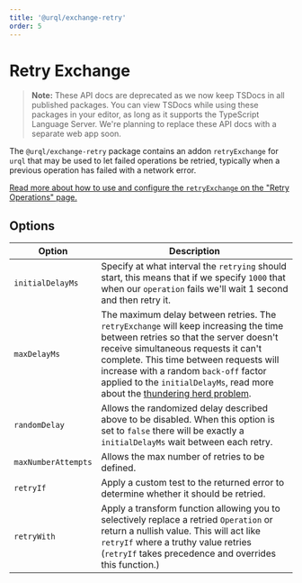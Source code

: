 ```yaml
---
title: '@urql/exchange-retry'
order: 5
---
```


# Retry Exchange

> **Note:** These API docs are deprecated as we now keep TSDocs in all published packages.
> You can view TSDocs while using these packages in your editor, as long as it supports the
> TypeScript Language Server.
> We're planning to replace these API docs with a separate web app soon.

The `@urql/exchange-retry` package contains an addon `retryExchange` for `urql` that may be used to
let failed operations be retried, typically when a previous operation has failed with a network
error.

[Read more about how to use and configure the `retryExchange` on the "Retry Operations"
page.](../advanced/retry-operations.md)

## Options

| Option              | Description                                                                                                                                                                                                                                                                                                                                                                                      |
| ------------------- | ------------------------------------------------------------------------------------------------------------------------------------------------------------------------------------------------------------------------------------------------------------------------------------------------------------------------------------------------------------------------------------------------ |
| `initialDelayMs`    | Specify at what interval the `retrying` should start, this means that if we specify `1000` that when our `operation` fails we'll wait 1 second and then retry it.                                                                                                                                                                                                                                |
| `maxDelayMs`        | The maximum delay between retries. The `retryExchange` will keep increasing the time between retries so that the server doesn't receive simultaneous requests it can't complete. This time between requests will increase with a random `back-off` factor applied to the `initialDelayMs`, read more about the [thundering herd problem](https://en.wikipedia.org/wiki/Thundering_herd_problem). |
| `randomDelay`       | Allows the randomized delay described above to be disabled. When this option is set to `false` there will be exactly a `initialDelayMs` wait between each retry.                                                                                                                                                                                                                                 |
| `maxNumberAttempts` | Allows the max number of retries to be defined.                                                                                                                                                                                                                                                                                                                                                  |
| `retryIf`           | Apply a custom test to the returned error to determine whether it should be retried.                                                                                                                                                                                                                                                                                                             |
| `retryWith`         | Apply a transform function allowing you to selectively replace a retried `Operation` or return a nullish value. This will act like `retryIf` where a truthy value retries (`retryIf` takes precedence and overrides this function.)                                                                                                                                                              |
